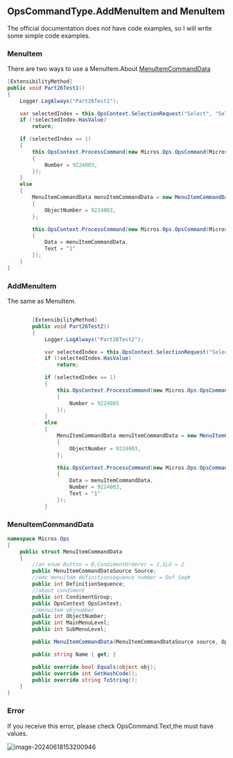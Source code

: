 ## OpsCommandType.AddMenuItem and MenuItem

The official documentation does not have code examples, so I will write some simple code examples.



### MenuItem

There are two ways to use a MenuItem.About <a href="#MenuItemCommandData">MenuItemCommandData</a>

```c#
[ExtensibilityMethod]
public void Part26Test1()
{
    Logger.LogAlways("Part26Test1");

    var selectedIndex = this.OpsContext.SelectionRequest("Select", "Select", new object[] { 1, 2 });
    if (!selectedIndex.HasValue)
        return;

    if (selectedIndex == 1)
    {
        this.OpsContext.ProcessCommand(new Micros.Ops.OpsCommand(Micros.Ops.OpsCommandType.MenuItem)
        {
            Number = 9224003,
        });
    }
    else
    {
        MenuItemCommandData menuItemCommandData = new MenuItemCommandData()
        {
            ObjectNumber = 9224003,
        };

        this.OpsContext.ProcessCommand(new Micros.Ops.OpsCommand(Micros.Ops.OpsCommandType.MenuItem)
        {
            Data = menuItemCommandData,
            Text = "1"
        });
    }
}
```



### AddMenuItem

The same as MenuItem.

```c#

        [ExtensibilityMethod]
        public void Part26Test2()
        {
            Logger.LogAlways("Part26Test2");

            var selectedIndex = this.OpsContext.SelectionRequest("Select", "Select", new object[] { 1, 2 });
            if (!selectedIndex.HasValue)
                return;

            if (selectedIndex == 1)
            {
                this.OpsContext.ProcessCommand(new Micros.Ops.OpsCommand(Micros.Ops.OpsCommandType.AddMenuItem)
                {
                    Number = 9224003
                });
            }
            else
            {
                MenuItemCommandData menuItemCommandData = new MenuItemCommandData()
                {
                    ObjectNumber = 9224003,
                };

                this.OpsContext.ProcessCommand(new Micros.Ops.OpsCommand(Micros.Ops.OpsCommandType.AddMenuItem)
                {
                    Data = menuItemCommandData,
                    Number = 9224003,
                    Text = "1"
                });
            }
```



### <span id="MenuItemCommandData">MenuItemCommandData</span>

```c#
namespace Micros.Ops
{
    public struct MenuItemCommandData
    {
        //an enum Button = 0,CondimentOrderer = 1,SLU = 2
        public MenuItemCommandDataSource Source;
        //emc menuitem definitionsequence number = Def Seq#
        public int DefinitionSequence;
        //about condiment
        public int CondimentGroup;
        public OpsContext OpsContext;
        //menuitem objnumber
        public int ObjectNumber;
        public int MainMenuLevel;
        public int SubMenuLevel;

        public MenuItemCommandData(MenuItemCommandDataSource source, OpsContext opsContext, int objectNumber, int mainMenuLevel, int subMenuLevel);

        public string Name { get; }

        public override bool Equals(object obj);
        public override int GetHashCode();
        public override string ToString();
    }
}
```



### Error

If you receive this error, please check OpsCommand.Text,the must have values.

![image-20240618153200946](C:\Users\张力\AppData\Roaming\Typora\typora-user-images\image-20240618153200946.png)



















